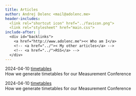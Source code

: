 ```yaml
---
title: Articles
author: Andrej Dolenc <mail@adolenc.me>
header-includes:
  <link rel="shortcut icon" href="../favicon.png">
  <link rel="stylesheet" href="main.css">
include-after: |
  <div id="backlinks">
    <a href="http://www.adolenc.me"><< Who am I</a>
    <!-- <a href="../">< My other articles</a> -->
    <!-- <a href="../">RSS</a> -->
  </div>
---
```


2024-04-10 [timetables](./20240510-mc-timetable/index.html) <br/>
How we generate timetables for our Measurement Conference

2024-04-10 [timetables](./20240510-mc-timetable/index.html) <br/>
How we generate timetables for our Measurement Conference
